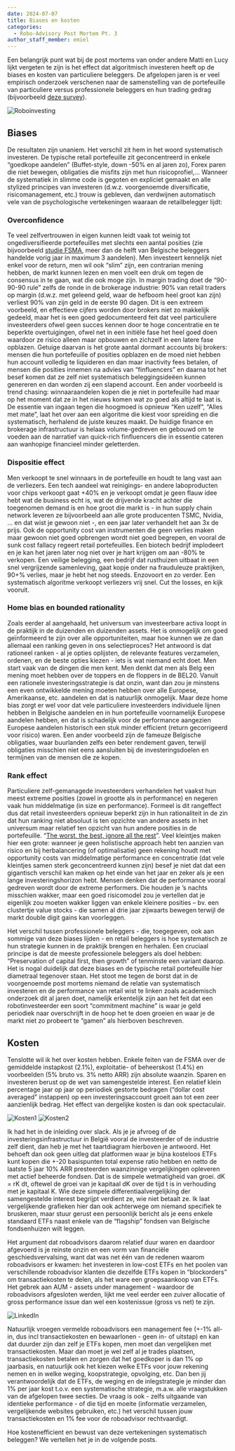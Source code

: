 ```yaml
---
date: 2024-07-07
title: Biases en kosten
categories:
  - Robo-Advisory Post Mortem Pt. 3
author_staff_member: emiel
---
```


Een belangrijk punt wat bij de post mortems van onder andere Matti en Lucy lijkt vergeten te zijn is het effect dat algoritmisch investeren heeft op de biases en kosten van particuliere beleggers. De afgelopen jaren is er veel empirisch onderzoek verschenen naar de samenstelling van de portefeuille van particuliere versus professionele beleggers en hun trading gedrag (bijvoorbeeld [deze survey](https://www.journals.vu.lt/omee/article/view/22812)). 

![Roboinvesting](https:\\nonkelfonds.github.io/images/robot-photo-8438918.webp)

## Biases
De resultaten zijn unaniem. Het verschil zit hem in het woord systematisch investeren. De typische retail portefeuille zit geconcentreerd in enkele “goedkope aandelen” (Buffet-style, down -50% en al jaren zo), Forex paren die niet bewegen, obligaties die misfits zijn met hun risicoprofiel,… Wanneer de systematiek in slimme code is gegoten en expliciet gemaakt en alle stylized principes van investeren (d.w.z. voorgenoemde diversificatie, risicomanagement, etc.) trouw is gebleven, dan verdwijnen automatisch vele van de psychologische vertekeningen waaraan de retailbelegger lijdt:

### Overconfidence

Te veel zelfvertrouwen in eigen kunnen leidt vaak tot weinig tot ongediversifieerde portefeuilles met slechts een aantal posities (zie bijvoorbeeld [studie FSMA](https://www.fsma.be/sites/default/files/media/files/2024-06/20240621_presentatie_nl.pdf), meer dan de helft van Belgische beleggers handelde vorig jaar in maximum 3 aandelen). Men investeert kennelijk niet enkel voor de return, men wil ook “slim” zijn, een contrarian mening hebben, de markt kunnen lezen en men voelt een druk om tegen de consensus in te gaan, wat die ook moge zijn. In margin trading doet de “90-90-90 rule” zelfs de ronde in de brokerage industrie: 90% van retail traders op margin (d.w.z. met geleend geld, waar de hefboom heel groot kan zijn) verliest 90% van zijn geld in de eerste 90 dagen. Dit is een extreem voorbeeld, en effectieve cijfers worden door brokers niet zo makkelijk gedeeld, maar het is een goed gedocumenteerd feit dat veel particuliere investeerders ofwel geen succes kennen door te hoge concentratie en te beperkte overtuigingen, ofwel net in een initiële fase het heel goed doen waardoor ze risico alleen maar opbouwen en zichzelf in een latere fase opblazen. Getuige daarvan is het grote aantal dormant accounts bij brokers: mensen die hun portefeuille of posities opblazen en de moed niet hebben hun account volledig te liquideren en dan maar inactivity fees betalen, of mensen die posities innemen na advies van “finfluencers” en daarna tot het besef komen dat ze zelf niet systematisch beleggingsideëen kunnen genereren en dan worden zij een slapend account. Een ander voorbeeld is trend chasing: winnaaraandelen kopen die je niet in portefeuille had maar op het moment dat ze in het nieuws komen wat zo goed als altijd te laat is. De essentie van ingaan tegen die hoogmoed is opnieuw “Ken uzelf”, “Alles met mate”, laat het over aan een algoritme die kiest voor spreiding en die systematisch, herhalend de juiste keuzes maakt. De huidige finance en brokerage infrastructuur is helaas volume-gedreven en gebouwd om te voeden aan de narratief van quick-rich finfluencers die in essentie cateren aan wanhopige financieel minder geletterden.

### Dispositie effect

Men verkoopt te snel winnaars in de portefeuille en houdt te lang vast aan de verliezers. Een tech aandeel wat reinigings- en andere laboproducten voor chips verkoopt gaat +40% en je verkoopt omdat je geen flauw idee hebt wat de business echt is, wat de drijvende kracht achter die toegenomen demand is en hoe groot die markt is - in hun supply chain network leveren ze bijvoorbeeld aan alle grote producenten TSMC, Nvidia, … en dat wist je gewoon niet -, en een jaar later verhandelt het aan 3x de prijs. Ook de opportunity cost van instrumenten die geen verlies maken maar gewoon niet goed opbrengen wordt niet goed begrepen, en vooral de sunk cost fallacy regeert retail portefeuilles. Een biotech bedrijf implodeert en je kan het jaren later nog niet over je hart krijgen om aan -80% te verkopen. Een veilige belegging, een bedrijf dat rusthuizen uitbaat in een snel vergrijzende samenleving, gaat kopje onder na frauduleuze praktijken, 90+% verlies, maar je hebt het nog steeds. Enzovoort en zo verder. Een systematisch algoritme verkoopt verliezers vrij snel. Cut the losses, en kijk vooruit.

### Home bias en bounded rationality

Zoals eerder al aangehaald, het universum van investeerbare activa loopt in de praktijk in de duizenden en duizenden assets. Het is onmogelijk om goed geïnformeerd te zijn over alle opportuniteiten, maar hoe kunnen we ze dan allemaal een ranking geven in ons selectieproces? Het antwoord is dat rationeel ranken - al je opties oplijsten, de relevante features verzamelen, ordenen, en de beste opties kiezen - iets is wat niemand echt doet. Men start vaak van de dingen die men kent. Men denkt dat men als Belg een mening moet hebben over de toppers en de floppers in de BEL20. Vanuit een rationele investeringsstrategie is dat onzin, want dan zou je minstens een even ontwikkelde mening moeten hebben over alle Europese, Amerikaanse, etc. aandelen en dat is natuurlijk onmogelijk. Maar deze home bias zorgt er wel voor dat vele particuliere investeerders individuele lijnen hebben in Belgische aandelen en in hun portefeuille voornamelijk Europese aandelen hebben, en dat is schadelijk voor de performance aangezien Europese aandelen historisch een stuk minder efficient (return gecorrigeerd voor risico) waren. Een ander voorbeeld zijn de fameuze Belgische obligaties, waar buurlanden zelfs een beter rendement gaven, terwijl obligaties misschien niet eens aansluiten bij de investeringsdoelen en termijnen van de mensen die ze kopen.

### Rank effect

Particuliere zelf-gemanagede investeerders verhandelen het vaakst hun meest extreme posities (zowel in grootte als in performance) en negeren vaak hun middelmatige (in size en performance). Formeel is dit rangeffect dus dat retail investeerders opnieuw beperkt zijn in hun rationaliteit in de zin dat hun ranking niet absoluut is ten opzichte van andere assets in het universum maar relatief ten opzicht van hun andere posities in de portefeuille. “[The worst, the best, ignore all the rest](https://academic.oup.com/rfs/article-abstract/28/4/1024/1927769)”. Veel kleintjes maken hier een grote: wanneer je geen holistische approach hebt ten aanzien van risico en bij herbalancering (of optimalisatie) geen rekening houdt met opportunity costs van middelmatige performance en concentratie (dat vele kleintjes samen sterk geconcentreerd kunnen zijn) besef je niet dat dat een gigantisch verschil kan maken op het einde van het jaar en zeker als je een lange investeringshorizon hebt. Mensen denken dat de performance vooral gedreven wordt door de extreme performers. Die houden je ’s nachts misschien wakker, maar een goed risicomodel zou je vertellen dat je eigenlijk zou moeten wakker liggen van enkele kleinere posities – bv. een clustertje value stocks - die samen al drie jaar zijwaarts bewegen terwijl de markt double digit gains kan voorleggen.



Het verschil tussen professionele beleggers - die, toegegeven, ook aan sommige van deze biases lijden - en retail beleggers is hoe systematisch ze hun strategie kunnen in de praktijk brengen en herhalen. Een cruciaal principe is dat de meeste professionele beleggers als doel hebben: “Preservation of capital first, then growth” of tenminste een variant daarop. Het is nogal duidelijk dat deze biases en de typische retail portefeuille hier diametraal tegenover staan.
Het stoot me tegen de borst dat in de voorgenoemde post mortems niemand de relatie van systematisch investeren en de performance van retail wist te linken zoals academisch onderzoek dit al jaren doet, namelijk erkentelijk zijn aan het feit dat een robotinvesteerder een soort “commitment machine” is waar je geld periodiek naar overschrijft in de hoop het te doen groeien en waar je de markt niet zo probeert te “gamen” als hierboven beschreven.

## Kosten

Tenslotte wil ik het over kosten hebben. Enkele feiten van de FSMA over de gemiddelde instapkost (2.1%), exploitatie- of beheerskost (1.4%) en voorbeelden (5% bruto vs. 3% netto ARR) zijn absolute waanzin. 
Sparen en investeren berust op de wet van samengestelde interest. Een relatief klein percentage jaar op jaar op periodiek gestorte bedragen (“dollar cost averaged” instappen) op een investeringsaccount groeit aan tot een zeer aanzienlijk bedrag. Het effect van dergelijke kosten is dan ook spectaculair. 

![Kosten1](https:\\nonkelfonds.github.io/images/kosten_1.png)
![Kosten2](https:\\nonkelfonds.github.io/images/kosten_2.png)

Ik had het in de inleiding over slack. Als je je afvroeg of de investeringsinfrastructuur in België vooral de investeerder of de industrie zelf dient, dan heb je met het taartdiagram hierboven je antwoord. Het behoeft dan ook geen uitleg dat platformen waar je bijna kosteloos ETFs kunt kopen die +-20 basispunten total expense ratio hebben en netto de laatste 5 jaar 10% ARR presteerden waanzinnige vergelijkingen opleveren met actief beheerde fondsen. Dat is de simpele wetmatigheid van groei. dK = rK dt, oftewel de groei van je kapitaal dK over de tijd t is in verhouding met je kapitaal K. Wie deze simpele differentiaalvergelijking der samengestelde interest begrijpt verdient ze, wie niet betaalt ze. Ik laat vergelijkende grafieken hier dan ook achterwege om niemand specifiek te bruskeren, maar stuur gerust een persoonlijk bericht als je eens enkele standaard ETFs naast enkele van de “flagship” fondsen van Belgische fondsenhuizen wilt leggen.

Het argument dat roboadvisors daarom relatief duur waren en daardoor afgevoerd is je reinste onzin en een vorm van financiële geschiedsvervalsing, want dat was net één van de redenen waarom roboadvisors er kwamen: het investeren in low-cost ETFs en het poolen van verschillende roboadvisor klanten die dezelfde ETFs kopen in “blockorders” om transactiekosten te delen, als het ware een groepsaankoop van ETFs. Het gebrek aan AUM - assets under management - waardoor de roboadvisors afgesloten werden, lijkt me veel eerder een zuiver allocatie of gross performance issue dan wel een kostenissue (gross vs net) te zijn.

![LinkedIn](https:\\nonkelfonds.github.io/images/linkedin.png)

Natuurlijk vroegen vermelde roboadvisors een management fee (+-1% all-in, dus incl transactiekosten en bewaarlonen - geen in- of uitstap) en kan dat duurder zijn dan zelf je ETFs kopen, men moet dan vergelijken met transactiekosten. Maar dan moet je wel zelf al je trades plaatsen, transactiekosten betalen en zorgen dat het goedkoper is dan 1% op jaarbasis, en natuurlijk ook het kiezen welke ETFs voor jouw rekening nemen en in welke weging, koopstrategie, opvolging, etc. Dan ben jij verantwoordelijk dat de ETFs, de weging en de inlegstrategie je minder dan 1% per jaar kost t.o.v. een systematische strategie, m.a.w. alle vraagstukken van de afgelopen twee secties. De vraag is ook - zelfs uitgaande van identieke performance - of die tijd en moeite (informatie verzamelen, vergelijkende websites gebruiken, etc.) het verschil tussen jouw transactiekosten en 1% fee voor de roboadvisor rechtvaardigt. 


Hoe kostenefficient en bewust van deze vertekeningen systematisch beleggen? We vertellen het je in de volgende posts.

